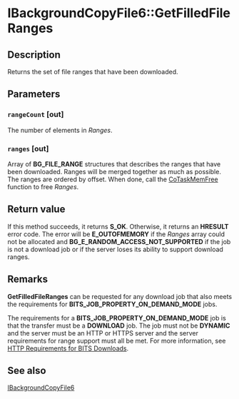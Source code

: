 # IBackgroundCopyFile6::GetFilledFileRanges

## Description

Returns the set of file ranges that have been downloaded.

## Parameters

### `rangeCount` [out]

The number of elements in *Ranges*.

### `ranges` [out]

Array of **BG_FILE_RANGE** structures that describes the ranges that have been downloaded. Ranges will be merged together as much as possible. The ranges are ordered by offset. When done, call the [CoTaskMemFree](https://learn.microsoft.com/windows/desktop/api/combaseapi/nf-combaseapi-cotaskmemfree) function to free *Ranges*.

## Return value

If this method succeeds, it returns **S_OK**. Otherwise, it returns an **HRESULT** error code. The error will be **E_OUTOFMEMORY** if the *Ranges* array could not be allocated and **BG_E_RANDOM_ACCESS_NOT_SUPPORTED** if the job is not a download job or if the server loses its ability to support download ranges.

## Remarks

**GetFilledFileRanges** can be requested for any download job that also meets the requirements for **BITS_JOB_PROPERTY_ON_DEMAND_MODE** jobs.

The requirements for a **BITS_JOB_PROPERTY_ON_DEMAND_MODE** job is that the transfer must be a **DOWNLOAD** job. The job must not be **DYNAMIC** and the server must be an HTTP or HTTPS server and the server requirements for range support must all be met.
For more information, see [HTTP Requirements for BITS Downloads](https://learn.microsoft.com/windows/desktop/Bits/http-requirements-for-bits-downloads).

## See also

[IBackgroundCopyFile6](https://learn.microsoft.com/windows/desktop/api/bits10_1/nn-bits10_1-ibackgroundcopyfile6)